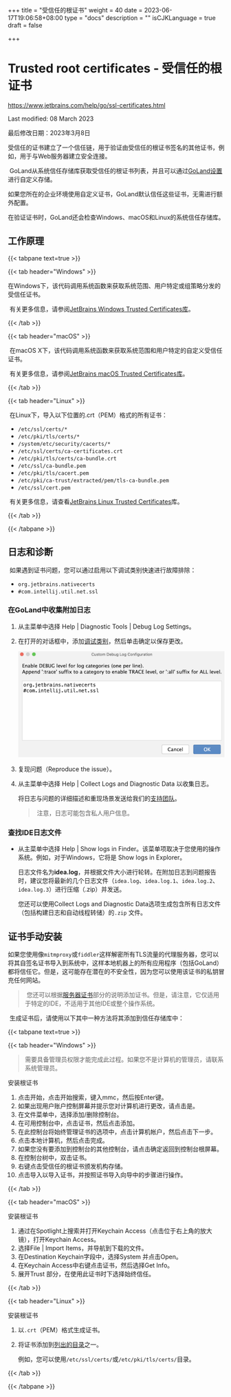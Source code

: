 +++
title = "受信任的根证书"
weight = 40
date = 2023-06-17T19:06:58+08:00
type = "docs"
description = ""
isCJKLanguage = true
draft = false

+++
# Trusted root certificates﻿ - 受信任的根证书

https://www.jetbrains.com/help/go/ssl-certificates.html

Last modified: 08 March 2023

最后修改日期：2023年3月8日

​	受信任的证书建立了一个信任链，用于验证由受信任的根证书签名的其他证书，例如，用于与Web服务器建立安全连接。

​	GoLand从系统信任存储库获取受信任的根证书列表，并且可以通过[GoLand设置](https://www.jetbrains.com/help/go/settings-tools-server-certificates.html)进行自定义存储。

​	如果您所在的企业环境使用自定义证书，GoLand默认信任这些证书，无需进行额外配置。

​	在验证证书时，GoLand还会检查Windows、macOS和Linux的系统信任存储库。

## 工作原理



{{< tabpane text=true >}}

{{< tab header="Windows" >}}

​	在Windows下，该代码调用系统函数来获取系统范围、用户特定或组策略分发的受信任证书。

​	有关更多信息，请参阅[JetBrains Windows Trusted Certificates库](https://github.com/JetBrains/jvm-native-trusted-roots/blob/trunk/src/main/java/org/jetbrains/nativecerts/win32/Crypt32Ext.java)。

{{< /tab >}}

{{< tab header="macOS" >}}

​	在macOS X下，该代码调用系统函数来获取系统范围和用户特定的自定义受信任证书。

​	有关更多信息，请参阅[JetBrains macOS Trusted Certificates库](https://github.com/JetBrains/jvm-native-trusted-roots/blob/trunk/src/main/java/org/jetbrains/nativecerts/mac/SecurityFrameworkUtil.java)。

{{< /tab >}}

{{< tab header="Linux" >}}

​	在Linux下，导入以下位置的.crt（PEM）格式的所有证书：

- `/etc/ssl/certs/*`
- `/etc/pki/tls/certs/*`
- `/system/etc/security/cacerts/*`
- `/etc/ssl/certs/ca-certificates.crt`
- `/etc/pki/tls/certs/ca-bundle.crt`
- `/etc/ssl/ca-bundle.pem`
- `/etc/pki/tls/cacert.pem`
- `/etc/pki/ca-trust/extracted/pem/tls-ca-bundle.pem`
- `/etc/ssl/cert.pem`

​	有关更多信息，请查看[JetBrains Linux Trusted Certificates](https://github.com/JetBrains/jvm-native-trusted-roots/blob/trunk/src/main/java/org/jetbrains/nativecerts/linux/LinuxTrustedCertificatesUtil.java)库。

{{< /tab >}}

{{< /tabpane >}}	

## 日志和诊断

​	如果遇到证书问题，您可以通过启用以下调试类别快速进行故障排除： 

- `org.jetbrains.nativecerts`
- `#com.intellij.util.net.ssl`

### 在GoLand中收集附加日志 

1. 从主菜单中选择 Help | Diagnostic Tools | Debug Log Settings。

2. 在打开的对话框中，添加[调试类别](https://www.jetbrains.com/help/go/ssl-certificates.html#debug_categories)，然后单击确定以保存更改。

   ![Custom Debug Log Configuration](TrustedRootCertificates_img/custom_debug_log_config.png)

   

6. 复现问题（Reproduce the issue）。

4. 从主菜单中选择 Help | Collect Logs and Diagnostic Data 以收集日志。

   将日志与问题的详细描述和重现场景发送给我们的[支持团队](https://www.jetbrains.com/support/)。

   > ​	注意，日志可能包含私人用户信息。

### 查找IDE日志文件 

- 从主菜单中选择 Help | Show logs in Finder。该菜单项取决于您使用的操作系统。例如，对于Windows，它将是 Show logs in Explorer。

  日志文件名为**idea.log**，并根据文件大小进行轮转。在附加日志到问题报告时，建议您将最新的几个日志文件（`idea.log`、`idea.log.1`、`idea.log.2`、`idea.log.3`）进行压缩（.zip）并发送。

  您还可以使用Collect Logs and Diagnostic Data选项生成包含所有日志文件（包括构建日志和自动线程转储）的`.zip` 文件。


## 证书手动安装

​	如果您使用像`mitmproxy`或`fiddler`这样解密所有TLS流量的代理服务器，您可以将其自签名证书导入到系统中，这样本地机器上的所有应用程序（包括GoLand）都将信任它。但是，这可能存在潜在的不安全性，因为您可以使用该证书的私钥冒充任何网站。

> ​	您还可以根据[服务器证书](https://www.jetbrains.com/help/go/settings-tools-server-certificates.html)部分的说明添加证书。但是，请注意，它仅适用于特定的IDE，不适用于其他IDE或整个操作系统。

​	生成证书后，请使用以下其中一种方法将其添加到信任存储库中：

{{< tabpane text=true >}}

{{< tab header="Windows" >}}

> ​	需要具备管理员权限才能完成此过程。如果您不是计算机的管理员，请联系系统管理员。

安装根证书﻿ 

1. 点击开始，点击开始搜索，键入mmc，然后按Enter键。
2. 如果出现用户账户控制屏幕并提示您对计算机进行更改，请点击是。
3. 在文件菜单中，选择添加/删除控制台。
4. 在可用控制台中，点击证书，然后点击添加。
5. 在此控制台将始终管理证书的选项中，点击计算机帐户，然后点击下一步。
6. 点击本地计算机，然后点击完成。
7. 如果您没有要添加到控制台的其他控制台，请点击确定返回到控制台根屏幕。
8. 在控制台树中，双击证书。
9. 右键点击受信任的根证书颁发机构存储。
10. 点击导入以导入证书，并按照证书导入向导中的步骤进行操作。

{{< /tab >}}

{{< tab header="macOS" >}}

安装根证书﻿ 

1. 通过在Spotlight上搜索并打开Keychain Access（点击位于右上角的放大镜），打开Keychain Access。
3. 选择File | Import Items，并导航到下载的文件。
5. 在Destination Keychain字段中，选择System 并点击Open。
7. 在Keychain Access中右键点击证书，然后选择Get Info。
9. 展开Trust 部分，在使用此证书时下选择始终信任。

{{< /tab >}}

{{< tab header="Linux" >}}

安装根证书

1. 以`.crt`（PEM）格式生成证书。

3. 将证书添加到[列出的目录](https://www.jetbrains.com/help/go/ssl-certificates.html#linux_directories)之一。

   例如，您可以使用`/etc/ssl/certs/`或`/etc/pki/tls/certs/`目录。


{{< /tab >}}

{{< /tabpane >}}





​	